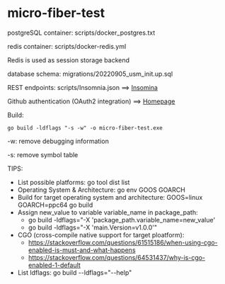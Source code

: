 # micro-fiber-test

postgreSQL container: scripts/docker_postgres.txt

redis container: scripts/docker-redis.yml

Redis is used as session storage backend

database schema: migrations/20220905_usm_init.up.sql

REST endpoints: scripts/Insomnia.json ==> [Insomina](https://insomnia.rest/download)

Github authentication (OAuth2 integration) ==>  [Homepage](https://localhost:8443/index.html)

Build: 

    go build -ldflags "-s -w" -o micro-fiber-test.exe

-w: remove debugging information

-s: remove symbol table

TIPS:

* List possible platforms: go tool dist list
* Operating System & Architecture: go env GOOS GOARCH
* Build for target operating system and architecture: GOOS=linux GOARCH=ppc64 go build
* Assign new_value to variable variable_name in package_path: 
  * go build -ldflags="-X 'package_path.variable_name=new_value'
  * go build -ldflags="-X 'main.Version=v1.0.0'"
* CGO (cross-compile native support for target ploatform): 
  * https://stackoverflow.com/questions/61515186/when-using-cgo-enabled-is-must-and-what-happens
  * https://stackoverflow.com/questions/64531437/why-is-cgo-enabled-1-default
* List ldflags: go build --ldflags="--help"